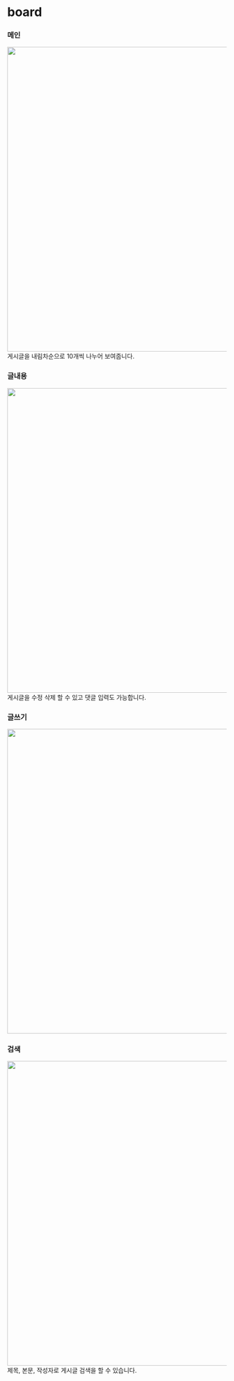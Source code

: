 # board


### 메인
<img src="https://user-images.githubusercontent.com/72607175/212645122-3529c590-c9d3-4abf-9ddc-92b0ac252895.PNG"  width="700">
게시글을 내림차순으로 10개씩 나누어 보여줍니다.

### 글내용
<img src="https://user-images.githubusercontent.com/72607175/212645369-046cfbb9-5bf9-4d81-b8a4-2a83382c9557.PNG"  width="700">
게시글을 수정 삭제 할 수 있고 댓글 입력도 가능합니다.

### 글쓰기
<img src="https://user-images.githubusercontent.com/72607175/212645317-456b8f80-95c9-4102-a10d-f3834fcb577a.PNG"  width="700">


### 검색
<img src="https://user-images.githubusercontent.com/72607175/212645396-a7c91000-4f66-485b-b305-c90869964baa.PNG"  width="700">
제목, 본문, 작성자로 게시글 검색을 할 수 있습니다.
